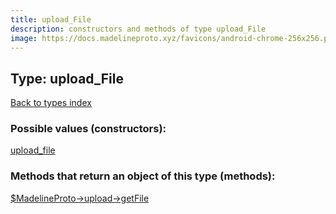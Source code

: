```yaml
---
title: upload_File
description: constructors and methods of type upload_File
image: https://docs.madelineproto.xyz/favicons/android-chrome-256x256.png
---
```

## Type: upload\_File  
[Back to types index](index.md)



### Possible values (constructors):

[upload\_file](../constructors/upload_file.md)  



### Methods that return an object of this type (methods):

[$MadelineProto->upload->getFile](../methods/upload_getFile.md)  



